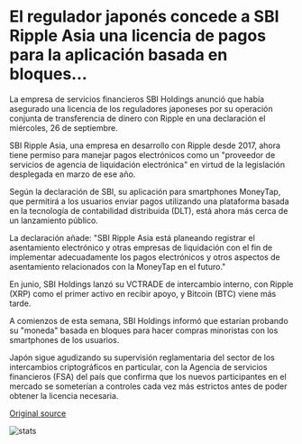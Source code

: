 # El regulador japonés concede a SBI Ripple Asia una licencia de pagos para la aplicación basada en bloques...

La empresa de servicios financieros SBI Holdings anunció que había asegurado una licencia de los reguladores japoneses por su operación conjunta de transferencia de dinero con Ripple en una declaración el miércoles, 26 de septiembre.

SBI Ripple Asia, una empresa en desarrollo con Ripple desde 2017, ahora tiene permiso para manejar pagos electrónicos como un "proveedor de servicios de agencia de liquidación electrónica" en virtud de la legislación desplegada en marzo de ese año.

Según la declaración de SBI, su aplicación para smartphones MoneyTap, que permitirá a los usuarios enviar pagos utilizando una plataforma basada en la tecnología de contabilidad distribuida (DLT), está ahora más cerca de un lanzamiento público.

La declaración añade: "SBI Ripple Asia está planeando registrar el asentamiento electrónico y otras empresas de liquidación con el fin de implementar adecuadamente los pagos electrónicos y otros aspectos de asentamiento relacionados con la MoneyTap en el futuro."

En junio, SBI Holdings lanzó su VCTRADE de intercambio interno, con Ripple (XRP) como el primer activo en recibir apoyo, y Bitcoin (BTC) viene más tarde.

A comienzos de esta semana, SBI Holdings informó que estarían probando su "moneda" basada en bloques para hacer compras minoristas con los smartphones de los usuarios.

Japón sigue agudizando su supervisión reglamentaria del sector de los intercambios criptográficos en particular, con la Agencia de servicios financieros (FSA) del país que confirma que los nuevos participantes en el mercado se someterían a controles cada vez más estrictos antes de poder obtener la licencia necesaria.

[Original source](https://cointelegraph.com/news/japanese-regulator-grants-sbi-ripple-asia-a-payments-license-for-blockchain-based-app)

![stats](https://c.statcounter.com/11760860/0/a89fa40b/1/ "stats")